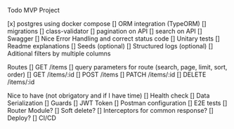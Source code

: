 Todo MVP Project

[x] postgres using docker compose
[] ORM integration (TypeORM)
[] migrations
[] class-validator
[] pagination on API
[] search on API
[] Swagger
[] Nice Error Handling and correct status code
[] Unitary tests 
[] Readme explanations
[] Seeds (optional)
[] Structured logs (optional)
[] Aditional filters by multiple columns

Routes 
  [] GET /items 
        [] query parameters for route (search, page, limit, sort, order)
  [] GET /items/:id
  [] POST /items 
  [] PATCH /items/:id
  [] DELETE /items/:id


Nice to have (not obrigatory and if I have time)
[] Health check
[] Data Serialization
[] Guards
[] JWT Token
[] Postman configuration
[] E2E tests
[] Router Module?
[] Soft delete?
[] Interceptors for common response?
[] Deploy?
[] CI/CD